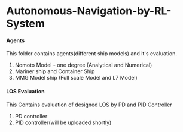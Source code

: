 # Autonomous-Navigation-by-RL-System
#### Agents ####
This folder contains agents(different ship models) and it's evaluation.
  1. Nomoto Model - one degree (Analytical and Numerical)
  2. Mariner ship and Container Ship
  3. MMG Model ship  (Full scale Model and L7 Model)
#### LOS Evaluation ####
This Contains evaluation of designed LOS by PD and PID Controller
  1. PD controller
  2. PID controller(will be uploaded shortly)
  
